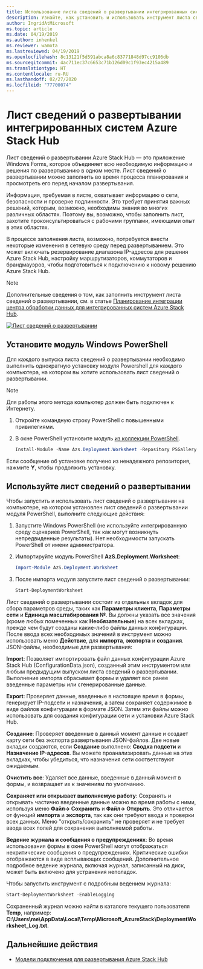 ```yaml
---
title: Использование листа сведений о развертывании интегрированных систем Azure Stack Hub
description: Узнайте, как установить и использовать инструмент листа сведений о развертывании для развертывания Azure Stack Hub.
author: IngridAtMicrosoft
ms.topic: article
ms.date: 04/19/2019
ms.author: inhenkel
ms.reviewer: wamota
ms.lastreviewed: 04/19/2019
ms.openlocfilehash: 8c13121f5d591abca8a6c83771848d97cc9106db
ms.sourcegitcommit: 4ac711ec37c6653c71b126d09c1f93ec4215a489
ms.translationtype: HT
ms.contentlocale: ru-RU
ms.lasthandoff: 02/27/2020
ms.locfileid: "77700074"
---
```

# <a name="deployment-worksheet-for-azure-stack-hub-integrated-systems"></a>Лист сведений о развертывании интегрированных систем Azure Stack Hub

Лист сведений о развертывании Azure Stack Hub — это приложение Windows Forms, которое объединяет всю необходимую информацию и решения по развертыванию в одном месте. Лист сведений о развертывании можно заполнить во время процесса планирования и просмотреть его перед началом развертывания.

Информация, требуемая в листе, охватывает информацию о сети, безопасности и проверке подлинности. Это требует принятия важных решений, которым, возможно, необходимы знания во многих различных областях. Поэтому вы, возможно, чтобы заполнить лист, захотите проконсультироваться с рабочими группами, имеющими опыт в этих областях.

В процессе заполнения листа, возможно, потребуется внести некоторые изменения в сетевую среду перед развертыванием. Это может включать резервирование диапазона IP-адресов для решения Azure Stack Hub, настройку маршрутизаторов, коммутаторов и брандмауэров, чтобы подготовиться к подключению к новому решению Azure Stack Hub.

> [!NOTE]
> Дополнительные сведения о том, как заполнить инструмент листа сведений о развертывании, см. в статье [Планирование интеграции центра обработки данных для интегрированных систем Azure Stack Hub](azure-stack-datacenter-integration.md).

[![Лист сведений о развертывании](media/azure-stack-deployment-worksheet/depworksheet.png "Лист сведений о развертывании")](media/azure-stack-deployment-worksheet/depworksheet.png)

## <a name="installing-the-windows-powershell-module"></a>Установите модуль Windows PowerShell

Для каждого выпуска листа сведений о развертывании необходимо выполнить однократную установку модуля Powershell для каждого компьютера, на котором вы хотите использовать лист сведений о развертывании.

> [!NOTE]  
> Для работы этого метода компьютер должен быть подключен к Интернету.

1. Откройте командную строку PowerShell с повышенными привилегиями.

2. В окне PowerShell установите модуль [из коллекции PowerShell](https://www.powershellgallery.com/packages/Azs.Deployment.Worksheet/).

   ```PowerShell
   Install-Module -Name Azs.Deployment.Worksheet -Repository PSGallery
   ```

Если сообщение об установке получено из ненадежного репозитория, нажмите **Y**, чтобы продолжить установку.

## <a name="use-the-deployment-worksheet-tool"></a>Используйте лист сведений о развертывании

Чтобы запустить и использовать лист сведений о развертывании на компьютере, на котором установлен лист сведений о развертывании модуля PowerShell, выполните следующие действия:

1. Запустите Windows PowerShell (не используйте интегрированную среду сценариев PowerShell, так как могут возникнуть непредвиденные результаты). Нет необходимости запускать PowerShell от имени администратора.

2. Импортируйте модуль PowerShell **AzS.Deployment.Worksheet**:

   ```PowerShell
   Import-Module AzS.Deployment.Worksheet
   ```

3. После импорта модуля запустите лист сведений о развертывании:

   ```PowerShell
   Start-DeploymentWorksheet
   ```

Лист сведений о развертывании состоит из отдельных вкладок для сбора параметров среды, таких как **Параметры клиента**, **Параметры сети** и **Единица масштабирования №**. Вы должны указать все значения (кроме любых помеченных как **Необязательные**) на всех вкладках, прежде чем будут созданы какие-либо файлы данных конфигурации. После ввода всех необходимых значений в инструмент можно использовать меню **Действие**, для **импорта**, **экспорта** и **создания**. JSON-файлы, необходимые для развертывания:

**Import**: Позволяет импортировать файл данных конфигурации Azure Stack Hub (ConfigurationData.json), созданный этим инструментом или любым предыдущим выпуском листа сведений о развертывании. Выполнение импорта сбрасывает формы и удаляет все ранее введенные параметры или сгенерированные данные.

**Export**: Проверяет данные, введенные в настоящее время в формы, генерирует IP-подсети и назначения, а затем сохраняет содержимое в виде файлов конфигурации в формате JSON. Затем эти файлы можно использовать для создания конфигурации сети и установки Azure Stack Hub.

**Создание**: Проверяет введенные в данный момент данные и создает карту сети без экспорта развертывания JSON-файлов. Две новые вкладки создаются, если **Создание** выполнено: **Сводка подсети** и **Назначение IP-адресов**. Вы можете проанализировать данные на этих вкладках, чтобы убедиться, что назначения сети соответствуют ожидаемым.

**Очистить все**: Удаляет все данные, введенные в данный момент в формы, и возвращает их к значениям по умолчанию.

**Сохраняет или открывает выполняемую работу**: Сохранять и открывать частично введенные данные можно во время работы с ними, используя меню **Файл-> Сохранить** и **Файл-> Открыть**. Это отличается от функций **импорта** и **экспорта**, так как они требуют ввода и проверки всех данных. Меню "открыть/сохранить" не проверяет и не требует ввода всех полей для сохранения выполняемой работы.

**Ведение журнала и сообщения о предупреждениях**: Во время использования формы в окне PowerShell могут отображаться некритические сообщения о предупреждениях. Критические ошибки отображаются в виде всплывающих сообщений. Дополнительное подробное ведение журнала, включая журнал, записанный на диск, может быть включено для устранения неполадок.

Чтобы запустить инструмент с подробным ведением журнала:

   ```PowerShell
   Start-DeploymentWorksheet -EnableLogging
   ```

Сохраненный журнал можно найти в каталоге текущего пользователя **Temp**, например: **C:\Users\me\AppData\Local\Temp\Microsoft_AzureStack\DeploymentWorksheet_Log.txt**.

## <a name="next-steps"></a>Дальнейшие действия

* [Модели подключения для развертывания Azure Stack Hub](azure-stack-connection-models.md)
